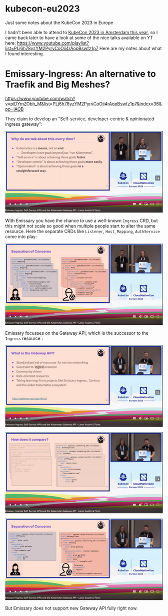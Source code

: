 # kubecon-eu2023
Just some notes about the KubeCon 2023 in Europe


I hadn't been able to attend to [KubeCon 2023 in Amsterdam this year](https://events.linuxfoundation.org/archive/2023/kubecon-cloudnativecon-europe/), so I came back later to have a look at some of the nice talks available on YT here: https://www.youtube.com/playlist?list=PLj6h78yzYM2PyrvCoOii4rAopBswfz1p7 Here are my notes about what I found interesting.

# Emissary-Ingress: An alternative to Traefik and Big Meshes?

https://www.youtube.com/watch?v=piDYmZObh_M&list=PLj6h78yzYM2PyrvCoOii4rAopBswfz1p7&index=36&pp=iAQB

They claim to develop an "Self-service, developer-centric & opinionated ingress gateway":

![](emissary-ingress-overview.png)

With Emissary you have the chance to use a well-known `Ingress` CRD, but this might not scale so good when multiple people start to alter the same resource. Here the separate CRDs like `Listener`, `Host`, `Mapping`, `AuthService` come into play:

![](emissary-ingress-separation-of-concerns-multiple-crds.png)

Emissary focusses on the Gateway API, which is the successor to the `Ingress` resource`:

![](emissary-ingress-gateway-api-successor-of-ingress.png)

![](emissary-ingress-gateway-vs-ingress-crds.png)

![](emissary-ingress-gateway-style-separation-of-concerns.png)

But Emissary does not support new Gateway API fully right now.